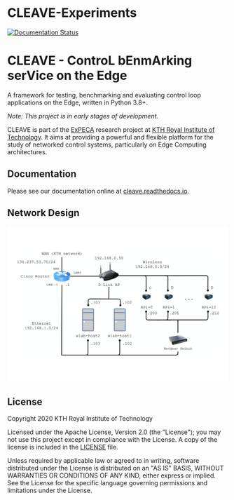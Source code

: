 # CLEAVE-Experiments
[![Documentation Status](https://readthedocs.org/projects/cleave/badge/?version=latest)](https://cleave.readthedocs.io/en/latest/?badge=latest)

# CLEAVE - ControL bEnmArking serVice on the Edge

A framework for testing, benchmarking and evaluating control loop applications on the Edge, written in Python 3.8+.

*Note: This project is in early stages of development.*


CLEAVE is part of the [ExPECA](https://www.jamesgross.org/research/expeca/) research project at [KTH Royal Institute of Technology](https://kth.se). It aims at providing a powerful and flexible platform for the study of networked control systems, particularly on Edge Computing architectures.

## Documentation

Please see our documentation online at [cleave.readthedocs.io]( https://cleave.readthedocs.io/en/latest/).

## Network Design
![](CLEAVE.jpg)
## License

Copyright 2020 KTH Royal Institute of Technology

Licensed under the Apache License, Version 2.0 (the "License"); you may not use this project except in compliance with the License. A copy of the license is included in the [LICENSE](LICENSE) file.

Unless required by applicable law or agreed to in writing, software distributed under the License is distributed on an "AS IS" BASIS, WITHOUT WARRANTIES OR CONDITIONS OF ANY KIND, either express or implied. See the License for the specific language governing permissions and limitations under the License.
